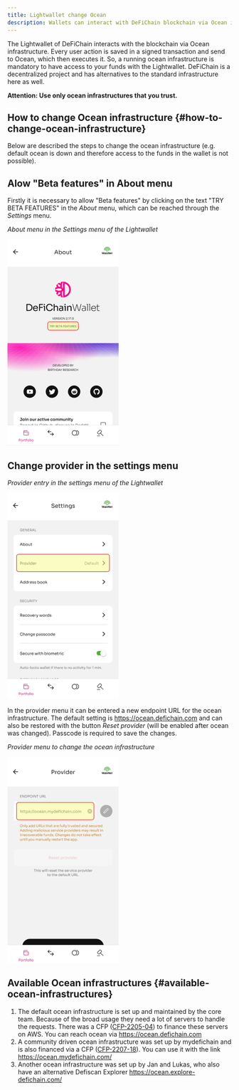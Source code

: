 ```yaml
---
title: Lightwallet change Ocean
description: Wallets can interact with DeFiChain blockchain via Ocean infrastructure. List of different Ocean infrastructures that are available.
---
```


The Lightwallet of DeFiChain interacts with the blockchain via Ocean infrastructure. Every user action is saved in a signed transaction and send to Ocean, which then executes it. So, a running ocean infrastructure is mandatory to have access to your funds with the Lightwallet. DeFiChain is a decentralized project and has alternatives to the standard infrastructure here as well.

**Attention: Use only ocean infrastructures that you trust.**

## How to change Ocean infrastructure {#how-to-change-ocean-infrastructure}

Below are described the steps to change the ocean infrastructure (e.g. default ocean is down and therefore access to the funds in the wallet is not possible).

## Alow "Beta features" in About menu

Firstly it is necessary to allow "Beta features" by clicking on the  text "TRY BETA FEATURES"  in the _About_ menu, which can be reached through the _Settings_ menu. 

_About menu in the Settings menu of the Lightwallet_

![Provider entry in the settings menu of the Lightwallet](./../media/Lightwallet_about_menu.jpg)

## Change provider in the settings menu

_Provider entry in the settings menu of the Lightwallet_

![Provider entry in the settings menu of the Lightwallet](./../media/Lightwallet_settings_Provider.jpg)

In the provider menu it can be entered a new endpoint URL for the ocean infrastructure. The default setting is <https://ocean.defichain.com> and can also be restored with the button _Reset provider_ (will be enabled after ocean was changed). Passcode is required to save the changes.

_Provider menu to change the ocean infrastructure_

![Provider menu to change the ocean infrastructure](./../media/Lightwallet_provider_menu.jpg)

## Available Ocean infrastructures {#available-ocean-infrastructures}

1.  The default ocean infrastructure is set up and maintained by the core team. Because of the broad usage they need a lot of servers to handle the requests. There was a CFP ([CFP-2205-04](https://github.com/DeFiCh/dfips/issues/147)) to finance these servers on AWS. You can reach ocean via <https://ocean.defichain.com>
2.  A community driven ocean infrastructure was set up by mydefichain and is also financed via a CFP ([CFP-2207-18](https://github.com/DeFiCh/dfips/issues/187)). You can use it with the link <https://ocean.mydefichain.com/>
3.  Another ocean infrastructure was set up by Jan and Lukas, who also have an alternative Defiscan Explorer <https://ocean.explore-defichain.com/>
